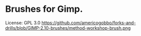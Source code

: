 # Brushes for Gimp.

License: GPL 3.0
https://github.com/americogobbo/forks-and-drills/blob/GIMP-2.10-brushes/method-workshop-brush.png

